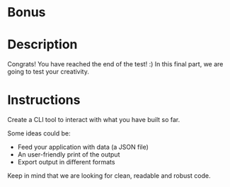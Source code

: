 Bonus
=

# Description

Congrats! You have reached the end of the test! :)
In this final part, we are going to test your creativity.

# Instructions

Create a CLI tool to interact with what you have built so far.

Some ideas could be:
- Feed your application with data (a JSON file)
- An user-friendly print of the output
- Export output in different formats

Keep in mind that we are looking for clean, readable and robust code.
